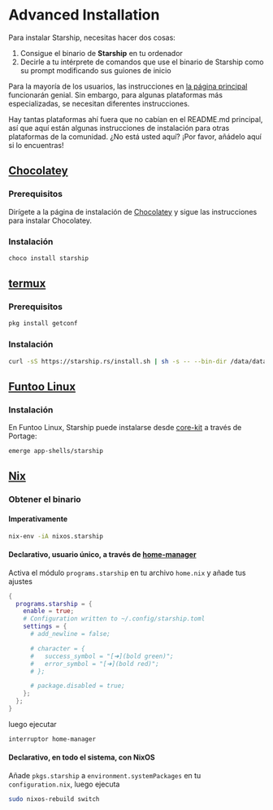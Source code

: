 # Advanced Installation

Para instalar Starship, necesitas hacer dos cosas:

1. Consigue el binario de **Starship** en tu ordenador
1. Decirle a tu intérprete de comandos que use el binario de Starship como su prompt modificando sus guiones de inicio

Para la mayoría de los usuarios, las instrucciones en [la página principal](/guide/#🚀-installation) funcionarán genial. Sin embargo, para algunas plataformas más especializadas, se necesitan diferentes instrucciones.

Hay tantas plataformas ahí fuera que no cabían en el README.md principal, así que aquí están algunas instrucciones de instalación para otras plataformas de la comunidad. ¿No está usted aquí? ¡Por favor, añádelo aquí si lo encuentras!

## [Chocolatey](https://chocolatey.org)

### Prerequisitos

Dirígete a la página de instalación de [Chocolatey](https://chocolatey.org/install) y sigue las instrucciones para instalar Chocolatey.

### Instalación

```powershell
choco install starship
```

## [termux](https://termux.com)

### Prerequisitos

```sh
pkg install getconf
```

### Instalación

```sh
curl -sS https://starship.rs/install.sh | sh -s -- --bin-dir /data/data/com.termux/files/usr/bin
```

## [Funtoo Linux](https://www.funtoo.org/Welcome)

### Instalación

En Funtoo Linux, Starship puede instalarse desde [core-kit](https://github.com/funtoo/core-kit/tree/1.4-release/app-shells/starship) a través de Portage:

```sh
emerge app-shells/starship
```

## [Nix](https://nixos.wiki/wiki/Nix)

### Obtener el binario

#### Imperativamente

```sh
nix-env -iA nixos.starship
```

#### Declarativo, usuario único, a través de [home-manager](https://github.com/nix-community/home-manager)

Activa el módulo `programs.starship` en tu archivo `home.nix` y añade tus ajustes

```nix
{
  programs.starship = {
    enable = true;
    # Configuration written to ~/.config/starship.toml
    settings = {
      # add_newline = false;

      # character = {
      #   success_symbol = "[➜](bold green)";
      #   error_symbol = "[➜](bold red)";
      # };

      # package.disabled = true;
    };
  };
}
```

luego ejecutar

```sh
interruptor home-manager
```

#### Declarativo, en todo el sistema, con NixOS

Añade `pkgs.starship` a `environment.systemPackages` en tu `configuration.nix`, luego ejecuta

```sh
sudo nixos-rebuild switch
```
